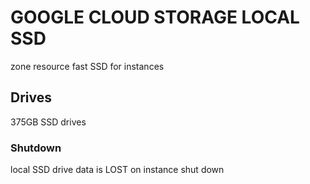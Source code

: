 # GOOGLE CLOUD STORAGE LOCAL SSD
zone resource
fast SSD for instances

## Drives
375GB SSD drives

### Shutdown
local SSD drive data is LOST on instance shut down
